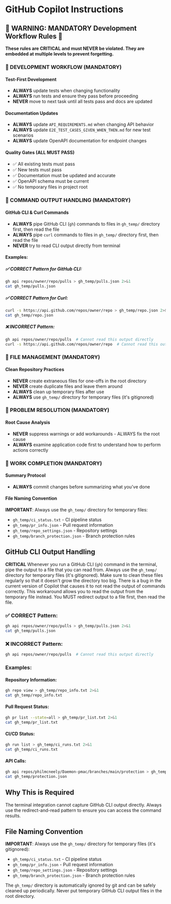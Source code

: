 # GitHub Copilot Instructions

## 🚨 WARNING: MANDATORY Development Workflow Rules 🚨

**These rules are CRITICAL and must NEVER be violated. They are embedded at multiple levels to prevent forgetting.**

### 🔴 DEVELOPMENT WORKFLOW (MANDATORY)

#### Test-First Development
- **ALWAYS** update tests when changing functionality
- **ALWAYS** run tests and ensure they pass before proceeding
- **NEVER** move to next task until all tests pass and docs are updated

#### Documentation Updates
- **ALWAYS** update `API_REQUIREMENTS.md` when changing API behavior
- **ALWAYS** update `E2E_TEST_CASES_GIVEN_WHEN_THEN.md` for new test scenarios
- **ALWAYS** update OpenAPI documentation for endpoint changes

#### Quality Gates (ALL MUST PASS)
- ✅ All existing tests must pass
- ✅ New tests must pass
- ✅ Documentation must be updated and accurate
- ✅ OpenAPI schema must be current
- ✅ No temporary files in project root

### 🔴 COMMAND OUTPUT HANDLING (MANDATORY)

#### GitHub CLI & Curl Commands
- **ALWAYS** pipe GitHub CLI (`gh`) commands to files in `gh_temp/` directory first, then read the file
- **ALWAYS** pipe `curl` commands to files in `gh_temp/` directory first, then read the file
- **NEVER** try to read CLI output directly from terminal

#### Examples:

##### ✅ CORRECT Pattern for GitHub CLI:
```bash
gh api repos/owner/repo/pulls > gh_temp/pulls.json 2>&1
cat gh_temp/pulls.json
```

##### ✅ CORRECT Pattern for Curl:
```bash
curl -s https://api.github.com/repos/owner/repo > gh_temp/repo.json 2>&1
cat gh_temp/repo.json
```

##### ❌ INCORRECT Pattern:
```bash
gh api repos/owner/repo/pulls  # Cannot read this output directly
curl -s https://api.github.com/repos/owner/repo  # Cannot read this output directly
```

### 🔴 FILE MANAGEMENT (MANDATORY)

#### Clean Repository Practices
- **NEVER** create extraneous files for one-offs in the root directory
- **NEVER** create duplicate files and leave them around
- **ALWAYS** clean up temporary files after use
- **ALWAYS** use `gh_temp/` directory for temporary files (it's gitignored)

### 🔴 PROBLEM RESOLUTION (MANDATORY)

#### Root Cause Analysis
- **NEVER** suppress warnings or add workarounds - ALWAYS fix the root cause
- **ALWAYS** examine application code first to understand how to perform actions correctly

### 🔴 WORK COMPLETION (MANDATORY)

#### Summary Protocol
- **ALWAYS** commit changes before summarizing what you've done

#### File Naming Convention
**IMPORTANT**: Always use the `gh_temp/` directory for temporary files:
- `gh_temp/ci_status.txt` - CI pipeline status
- `gh_temp/pr_info.json` - Pull request information
- `gh_temp/repo_settings.json` - Repository settings
- `gh_temp/branch_protection.json` - Branch protection rules

## GitHub CLI Output Handling

**CRITICAL** Whenever you run a GitHub CLI (`gh`) command in the terminal, pipe the output to a file that you can read from. Always use the `gh_temp/` directory for temporary files (it's gitignored). Make sure to clean these files regularly so that it doesn't grow the directory too big. There is a bug in the current version of Copilot that causes it to not read the output of commands correctly. This workaround allows you to read the output from the temporary file instead. You MUST redirect output to a file first, then read the file.

### ✅ CORRECT Pattern:
```bash
gh api repos/owner/repo/pulls > gh_temp/pulls.json 2>&1
cat gh_temp/pulls.json
```

### ❌ INCORRECT Pattern:
```bash
gh api repos/owner/repo/pulls  # Cannot read this output directly
```

### Examples:

#### Repository Information:
```bash
gh repo view > gh_temp/repo_info.txt 2>&1
cat gh_temp/repo_info.txt
```

#### Pull Request Status:
```bash
gh pr list --state=all > gh_temp/pr_list.txt 2>&1
cat gh_temp/pr_list.txt
```

#### CI/CD Status:
```bash
gh run list > gh_temp/ci_runs.txt 2>&1
cat gh_temp/ci_runs.txt
```

#### API Calls:
```bash
gh api repos/philmcneely/Daemon-pmac/branches/main/protection > gh_temp/protection.json 2>&1
cat gh_temp/protection.json
```

## Why This is Required

The terminal integration cannot capture GitHub CLI output directly. Always use the redirect-and-read pattern to ensure you can access the command results.

## File Naming Convention

**IMPORTANT**: Always use the `gh_temp/` directory for temporary files (it's gitignored):

- `gh_temp/ci_status.txt` - CI pipeline status
- `gh_temp/pr_info.json` - Pull request information
- `gh_temp/repo_settings.json` - Repository settings
- `gh_temp/branch_protection.json` - Branch protection rules

The `gh_temp/` directory is automatically ignored by git and can be safely cleaned up periodically. Never put temporary GitHub CLI output files in the root directory.
